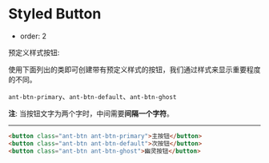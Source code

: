 # Styled Button

- order: 2 

预定义样式按钮: 

  使用下面列出的类即可创建带有预定义样式的按钮，我们通过样式来显示重要程度的不同。

  `ant-btn-primary`、`ant-btn-default`、`ant-btn-ghost`

**注**: 当按钮文字为两个字时，中间需要**间隔一个字符**。

---

````html
<button class="ant-btn ant-btn-primary">主按钮</button>
<button class="ant-btn ant-btn-default">次按钮</button>
<button class="ant-btn ant-btn-ghost">幽灵按钮</button>
````
